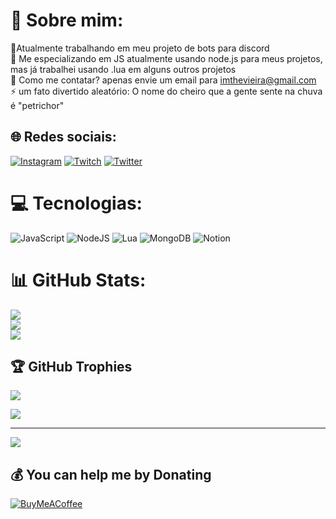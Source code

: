 # 💫 Sobre mim:
🔭Atualmente trabalhando em meu projeto de bots para discord<br>🌱 Me especializando em JS atualmente usando node.js para meus projetos, mas já trabalhei usando .lua em alguns outros projetos<br>💬 Como me contatar? apenas envie um email para imthevieira@gmail.com<br>⚡ um fato divertido aleatório: O nome do cheiro que a gente sente na chuva é "petrichor"


## 🌐 Redes sociais:
[![Instagram](https://img.shields.io/badge/Instagram-%23E4405F.svg?logo=Instagram&logoColor=white)](https://instagram.com/imthevieira) [![Twitch](https://img.shields.io/badge/Twitch-%239146FF.svg?logo=Twitch&logoColor=white)](https://twitch.tv/buggu_) [![Twitter](https://img.shields.io/badge/Twitter-%231DA1F2.svg?logo=Twitter&logoColor=white)](https://twitter.com/imthevieira) 

# 💻 Tecnologias:
![JavaScript](https://img.shields.io/badge/javascript-%23323330.svg?style=for-the-badge&logo=javascript&logoColor=%23F7DF1E) ![NodeJS](https://img.shields.io/badge/node.js-6DA55F?style=for-the-badge&logo=node.js&logoColor=white) ![Lua](https://img.shields.io/badge/lua-%232C2D72.svg?style=for-the-badge&logo=lua&logoColor=white) ![MongoDB](https://img.shields.io/badge/MongoDB-%234ea94b.svg?style=for-the-badge&logo=mongodb&logoColor=white) ![Notion](https://img.shields.io/badge/Notion-%23000000.svg?style=for-the-badge&logo=notion&logoColor=white)
# 📊 GitHub Stats:
![](https://github-readme-stats.vercel.app/api?username=imthevieira&theme=tokyonight&hide_border=false&include_all_commits=true&count_private=true)<br/>
![](https://github-readme-streak-stats.herokuapp.com/?user=imthevieira&theme=tokyonight&hide_border=false)<br/>
![](https://github-readme-stats.vercel.app/api/top-langs/?username=imthevieira&theme=tokyonight&hide_border=false&include_all_commits=true&count_private=true&layout=compact)

## 🏆 GitHub Trophies
![](https://github-profile-trophy.vercel.app/?username=imthevieira&theme=radical&no-frame=true&no-bg=false&margin-w=4)




![](https://quotes-github-readme.vercel.app/api?type=horizontal&theme=tokyonight)

---
[![](https://visitcount.itsvg.in/api?id=imthevieira&icon=0&color=0)](https://visitcount.itsvg.in)

  ## 💰 You can help me by Donating
  [![BuyMeACoffee](https://img.shields.io/badge/Buy%20Me%20a%20Coffee-ffdd00?style=for-the-badge&logo=buy-me-a-coffee&logoColor=black)](https://buymeacoffee.com/buggu) 

  
<!-- Proudly created with GPRM ( https://gprm.itsvg.in ) -->
